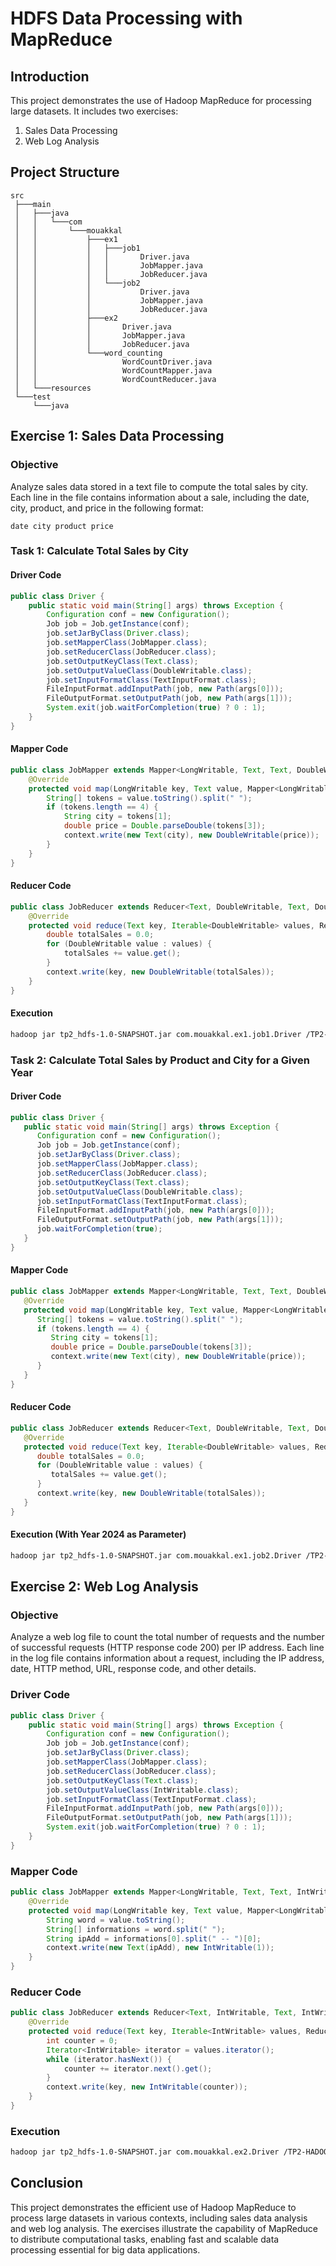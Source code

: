 # HDFS Data Processing with MapReduce
## Introduction

This project demonstrates the use of Hadoop MapReduce for processing large datasets. It includes two exercises:

1. Sales Data Processing
2. Web Log Analysis

## Project Structure

```
src
 ├───main
 │   ├───java
 │   │   └───com
 │   │       └───mouakkal
 │   │           ├───ex1
 │   │           │   ├───job1
 │   │           │   │       Driver.java
 │   │           │   │       JobMapper.java
 │   │           │   │       JobReducer.java
 │   │           │   └───job2
 │   │           │           Driver.java
 │   │           │           JobMapper.java
 │   │           │           JobReducer.java
 │   │           ├───ex2
 │   │           │       Driver.java
 │   │           │       JobMapper.java
 │   │           │       JobReducer.java
 │   │           └───word_counting
 │   │                   WordCountDriver.java
 │   │                   WordCountMapper.java
 │   │                   WordCountReducer.java
 │   └───resources
 └───test
     └───java
```

## Exercise 1: Sales Data Processing

### Objective

Analyze sales data stored in a text file to compute the total sales by city. Each line in the file contains information about a sale, including the date, city, product, and price in the following format:

```
date city product price
```

### Task 1: Calculate Total Sales by City

#### Driver Code

```java
public class Driver {
    public static void main(String[] args) throws Exception {
        Configuration conf = new Configuration();
        Job job = Job.getInstance(conf);
        job.setJarByClass(Driver.class);
        job.setMapperClass(JobMapper.class);
        job.setReducerClass(JobReducer.class);
        job.setOutputKeyClass(Text.class);
        job.setOutputValueClass(DoubleWritable.class);
        job.setInputFormatClass(TextInputFormat.class);
        FileInputFormat.addInputPath(job, new Path(args[0]));
        FileOutputFormat.setOutputPath(job, new Path(args[1]));
        System.exit(job.waitForCompletion(true) ? 0 : 1);
    }
}
```

#### Mapper Code

```java
public class JobMapper extends Mapper<LongWritable, Text, Text, DoubleWritable> {
    @Override
    protected void map(LongWritable key, Text value, Mapper<LongWritable, Text, Text, DoubleWritable>.Context context) throws IOException, InterruptedException {
        String[] tokens = value.toString().split(" ");
        if (tokens.length == 4) {
            String city = tokens[1];
            double price = Double.parseDouble(tokens[3]);
            context.write(new Text(city), new DoubleWritable(price));
        }
    }
}
```

#### Reducer Code

```java
public class JobReducer extends Reducer<Text, DoubleWritable, Text, DoubleWritable> {
    @Override
    protected void reduce(Text key, Iterable<DoubleWritable> values, Reducer<Text, DoubleWritable, Text, DoubleWritable>.Context context) throws IOException, InterruptedException {
        double totalSales = 0.0;
        for (DoubleWritable value : values) {
            totalSales += value.get();
        }
        context.write(key, new DoubleWritable(totalSales));
    }
}
```

#### Execution

```bash
hadoop jar tp2_hdfs-1.0-SNAPSHOT.jar com.mouakkal.ex1.job1.Driver /TP2-HADOOP/ventes.txt /TP2-HADOOP/ex1_job1_output
```

### Task 2: Calculate Total Sales by Product and City for a Given Year

#### Driver Code

```java
public class Driver {
   public static void main(String[] args) throws Exception {
      Configuration conf = new Configuration();
      Job job = Job.getInstance(conf);
      job.setJarByClass(Driver.class);
      job.setMapperClass(JobMapper.class);
      job.setReducerClass(JobReducer.class);
      job.setOutputKeyClass(Text.class);
      job.setOutputValueClass(DoubleWritable.class);
      job.setInputFormatClass(TextInputFormat.class);
      FileInputFormat.addInputPath(job, new Path(args[0]));
      FileOutputFormat.setOutputPath(job, new Path(args[1]));
      job.waitForCompletion(true);
   }
}
```

#### Mapper Code

```java
public class JobMapper extends Mapper<LongWritable, Text, Text, DoubleWritable> {
   @Override
   protected void map(LongWritable key, Text value, Mapper<LongWritable, Text, Text, DoubleWritable>.Context context) throws IOException, InterruptedException {
      String[] tokens = value.toString().split(" ");
      if (tokens.length == 4) {
         String city = tokens[1];
         double price = Double.parseDouble(tokens[3]);
         context.write(new Text(city), new DoubleWritable(price));
      }
   }
}
```

#### Reducer Code

```java
public class JobReducer extends Reducer<Text, DoubleWritable, Text, DoubleWritable> {
   @Override
   protected void reduce(Text key, Iterable<DoubleWritable> values, Reducer<Text, DoubleWritable, Text, DoubleWritable>.Context context) throws IOException, InterruptedException {
      double totalSales = 0.0;
      for (DoubleWritable value : values) {
         totalSales += value.get();
      }
      context.write(key, new DoubleWritable(totalSales));
   }
}
```

#### Execution (With Year 2024 as Parameter)

```bash
hadoop jar tp2_hdfs-1.0-SNAPSHOT.jar com.mouakkal.ex1.job2.Driver /TP2-HADOOP/ventes.txt /TP2-HADOOP/ex1_job2_output 2024
```

## Exercise 2: Web Log Analysis

### Objective

Analyze a web log file to count the total number of requests and the number of successful requests (HTTP response code 200) per IP address. Each line in the log file contains information about a request, including the IP address, date, HTTP method, URL, response code, and other details.

### Driver Code

```java
public class Driver {
    public static void main(String[] args) throws Exception {
        Configuration conf = new Configuration();
        Job job = Job.getInstance(conf);
        job.setJarByClass(Driver.class);
        job.setMapperClass(JobMapper.class);
        job.setReducerClass(JobReducer.class);
        job.setOutputKeyClass(Text.class);
        job.setOutputValueClass(IntWritable.class);
        job.setInputFormatClass(TextInputFormat.class);
        FileInputFormat.addInputPath(job, new Path(args[0]));
        FileOutputFormat.setOutputPath(job, new Path(args[1]));
        System.exit(job.waitForCompletion(true) ? 0 : 1);
    }
}
```

### Mapper Code

```java
public class JobMapper extends Mapper<LongWritable, Text, Text, IntWritable> {
    @Override
    protected void map(LongWritable key, Text value, Mapper<LongWritable, Text, Text, IntWritable>.Context context) throws IOException, InterruptedException {
        String word = value.toString();
        String[] informations = word.split(" ");
        String ipAdd = informations[0].split(" -- ")[0];
        context.write(new Text(ipAdd), new IntWritable(1));
    }
}
```

### Reducer Code

```java
public class JobReducer extends Reducer<Text, IntWritable, Text, IntWritable> {
    @Override
    protected void reduce(Text key, Iterable<IntWritable> values, Reducer<Text, IntWritable, Text, IntWritable>.Context context) throws IOException, InterruptedException {
        int counter = 0;
        Iterator<IntWritable> iterator = values.iterator();
        while (iterator.hasNext()) {
            counter += iterator.next().get();
        }
        context.write(key, new IntWritable(counter));
    }
}
```

### Execution

```bash
hadoop jar tp2_hdfs-1.0-SNAPSHOT.jar com.mouakkal.ex2.Driver /TP2-HADOOP/log.txt /TP2-HADOOP/ex2_output
```

## Conclusion

This project demonstrates the efficient use of Hadoop MapReduce to process large datasets in various contexts, including sales data analysis and web log analysis. The exercises illustrate the capability of MapReduce to distribute computational tasks, enabling fast and scalable data processing essential for big data applications.